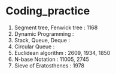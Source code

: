 # Coding_practice
 
1. Segment tree, Fenwick tree : 1168
2. Dynamic Programming : 
3. Stack, Queue, Deque : 
4. Circular Queue : 
5. Euclidean algorithm : 2609, 1934, 1850
6. N-base Notation : 11005, 2745
7. Sieve of Eratosthenes : 1978
